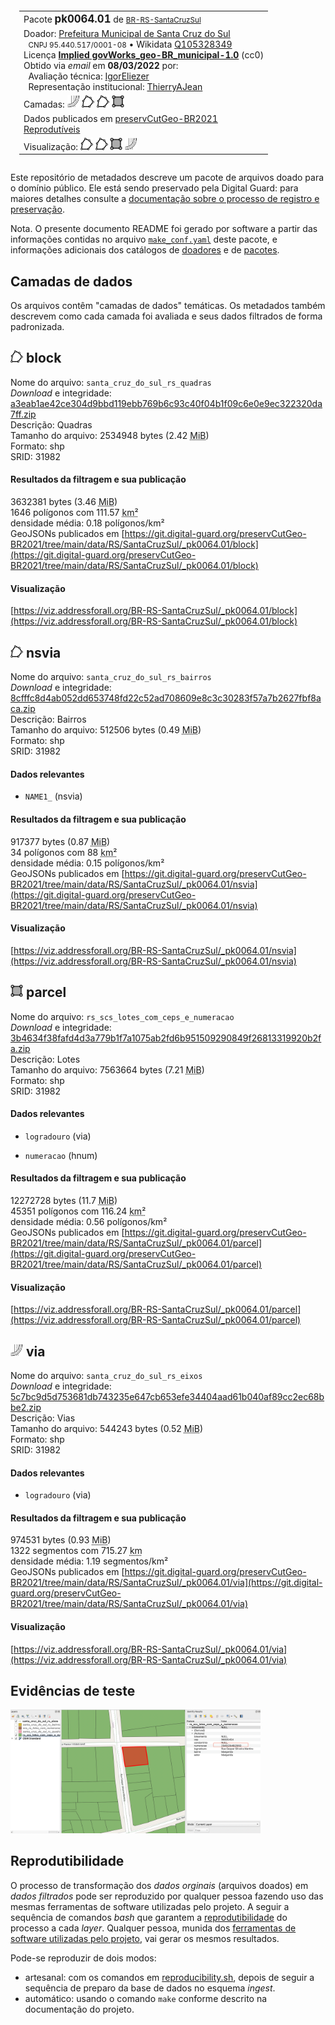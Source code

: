 <aside>
<table align="right" style="padding: 1em">
<tr><td>Pacote <big><b>pk0064.01</b></big> de <small><a target="_afacodes" title="Jurisdição" href="https://afa.codes/BR-RS-SantaCruzSul">BR-RS-SantaCruzSul</a></small>
</td></tr>
<tr><td>
Doador: <a rel="external" target="_doador" href="https://www.santacruz.rs.gov.br">Prefeitura Municipal de Santa Cruz do Sul</a>
<br/>&nbsp; <small>CNPJ 95.440.517/0001-08</small> • Wikidata <a rel="external" target="_doador" title="link descritor Wikidata do doador" href="https://www.wikidata.org/wiki/Q105328349">Q105328349</a></small><br/>
Licença <a rel="external" target="_doador" href="https://git.digital-guard.org/licenses/blob/master/reports/implied-govWorks_geo-BR_municipal-v1.md"><b>Implied govWorks_geo-BR_municipal-1.0</b></a> (cc0)<br/>
Obtido via <i>email</i> em <b>08/03/2022</b> por:
<br/>&nbsp; Avaliação técnica: <a rel="external" target="_gitPerson" title="usuário Git" href="https://github.com/IgorEliezer">IgorEliezer</a>
<br/>&nbsp; Representação institucional: <a rel="external" target="_gitPerson" title="usuário Git" href="https://github.com/ThierryAJean">ThierryAJean</a><br/>
</td></tr>
<tr><td>Camadas: <a title="via" href="#-via"><img src="https://raw.githubusercontent.com/digital-guard/preserv/main/docs/assets/layerIcon-via.png" alt="via" width="20"/></a> <a title="block" href="#-block"><img src="https://raw.githubusercontent.com/digital-guard/preserv/main/docs/assets/layerIcon-block.png" alt="block" width="20"/></a> <a title="nsvia" href="#-nsvia"><img src="https://raw.githubusercontent.com/digital-guard/preserv/main/docs/assets/layerIcon-nsvia.png" alt="nsvia" width="20"/></a> <a title="parcel" href="#-parcel"><img src="https://raw.githubusercontent.com/digital-guard/preserv/main/docs/assets/layerIcon-parcel.png" alt="parcel" width="20"/></a> </td></tr>
<tr><td>Dados publicados em <a href="https://git.digital-guard.org/preservCutGeo-BR2021/tree/main/data/RS/SantaCruzSul/_pk0064.01">preservCutGeo-BR2021</a><br/><a href="#reprodutibilidade">Reprodutíveis</a></td></tr>
<tr><td>Visualização: <a title="block" href="https://viz.addressforall.org/BR-RS-SantaCruzSul/_pk0064.01/block"><img src="https://raw.githubusercontent.com/digital-guard/preserv/main/docs/assets/layerIcon-block.png" alt="block" width="20"/></a> <a title="nsvia" href="https://viz.addressforall.org/BR-RS-SantaCruzSul/_pk0064.01/nsvia"><img src="https://raw.githubusercontent.com/digital-guard/preserv/main/docs/assets/layerIcon-nsvia.png" alt="nsvia" width="20"/></a> <a title="parcel" href="https://viz.addressforall.org/BR-RS-SantaCruzSul/_pk0064.01/parcel"><img src="https://raw.githubusercontent.com/digital-guard/preserv/main/docs/assets/layerIcon-parcel.png" alt="parcel" width="20"/></a> <a title="via" href="https://viz.addressforall.org/BR-RS-SantaCruzSul/_pk0064.01/via"><img src="https://raw.githubusercontent.com/digital-guard/preserv/main/docs/assets/layerIcon-via.png" alt="via" width="20"/></a> </td></tr>
</table>
</aside>

<section>

Este repositório de metadados descreve um pacote de arquivos doado para o domínio público. Ele está sendo preservado pela Digital Guard: para maiores detalhes consulte a [documentação sobre o processo de registro e preservação](https://wiki.addressforall.org/doc/Documentação_Digital-guard).

Nota. O presente documento README foi gerado por software a partir das informações contidas no arquivo [`make_conf.yaml`](https://git.digital-guard.org/preserv-BR/blob/main/data/RS/SantaCruzSul/_pk0064.01/make_conf.yaml) deste pacote, e informações adicionais dos catálogos de [doadores](https://git.digital-guard.org/preserv-BR/blob/main/data/donor.csv) e de [pacotes](https://git.digital-guard.org/preserv-BR/blob/main/data/donatedPack.csv).

# Camadas de dados

Os arquivos contêm "camadas de dados" temáticas. Os metadados também descrevem como cada camada foi avaliada e seus dados filtrados de forma padronizada.

## <img src="https://raw.githubusercontent.com/digital-guard/preserv/main/docs/assets/layerIcon-block.png" alt="block" width="20"/> block

Nome do arquivo: `santa_cruz_do_sul_rs_quadras`<br/>*Download* e integridade: [a3eab1ae42ce304d9bbd119ebb769b6c93c40f04b1f09c6e0e9ec322320da7ff.zip](https://dl.digital-guard.org/a3eab1ae42ce304d9bbd119ebb769b6c93c40f04b1f09c6e0e9ec322320da7ff.zip)<br/>Descrição: Quadras<br/>Tamanho do arquivo: 2534948 bytes (2.42 <abbr title="mebibyte">MiB</abbr>)<br/>Formato: shp<br/>SRID: 31982

#### Resultados da filtragem e sua publicação
3632381 bytes (3.46 <abbr title="mebibyte">MiB</abbr>)<br/>1646 polígonos com 111.57 <abbr title="quilômetros quadrados">km²</abbr><br/>densidade média: 0.18 polígonos/km²<br/>GeoJSONs publicados em [https://git.digital-guard.org/preservCutGeo-BR2021/tree/main/data/RS/SantaCruzSul/_pk0064.01/block](https://git.digital-guard.org/preservCutGeo-BR2021/tree/main/data/RS/SantaCruzSul/_pk0064.01/block)

#### Visualização
[https://viz.addressforall.org/BR-RS-SantaCruzSul/_pk0064.01/block](https://viz.addressforall.org/BR-RS-SantaCruzSul/_pk0064.01/block)
## <img src="https://raw.githubusercontent.com/digital-guard/preserv/main/docs/assets/layerIcon-nsvia.png" alt="nsvia" width="20"/> nsvia

Nome do arquivo: `santa_cruz_do_sul_rs_bairros`<br/>*Download* e integridade: [8cfffc8d4ab052dd653748fd22c52ad708609e8c3c30283f57a7b2627fbf8aca.zip](https://dl.digital-guard.org/8cfffc8d4ab052dd653748fd22c52ad708609e8c3c30283f57a7b2627fbf8aca.zip)<br/>Descrição: Bairros<br/>Tamanho do arquivo: 512506 bytes (0.49 <abbr title="mebibyte">MiB</abbr>)<br/>Formato: shp<br/>SRID: 31982

#### Dados relevantes
* `NAME1_` (nsvia)

#### Resultados da filtragem e sua publicação
917377 bytes (0.87 <abbr title="mebibyte">MiB</abbr>)<br/>34 polígonos com 88 <abbr title="quilômetros quadrados">km²</abbr><br/>densidade média: 0.15 polígonos/km²<br/>GeoJSONs publicados em [https://git.digital-guard.org/preservCutGeo-BR2021/tree/main/data/RS/SantaCruzSul/_pk0064.01/nsvia](https://git.digital-guard.org/preservCutGeo-BR2021/tree/main/data/RS/SantaCruzSul/_pk0064.01/nsvia)

#### Visualização
[https://viz.addressforall.org/BR-RS-SantaCruzSul/_pk0064.01/nsvia](https://viz.addressforall.org/BR-RS-SantaCruzSul/_pk0064.01/nsvia)
## <img src="https://raw.githubusercontent.com/digital-guard/preserv/main/docs/assets/layerIcon-parcel.png" alt="parcel" width="20"/> parcel

Nome do arquivo: `rs_scs_lotes_com_ceps_e_numeracao`<br/>*Download* e integridade: [3b4634f38fafd4d3a779b1f7a1075ab2fd6b951509290849f26813319920b2fa.zip](https://dl.digital-guard.org/3b4634f38fafd4d3a779b1f7a1075ab2fd6b951509290849f26813319920b2fa.zip)<br/>Descrição: Lotes<br/>Tamanho do arquivo: 7563664 bytes (7.21 <abbr title="mebibyte">MiB</abbr>)<br/>Formato: shp<br/>SRID: 31982

#### Dados relevantes
* `logradouro` (via)

* `numeracao` (hnum)

#### Resultados da filtragem e sua publicação
12272728 bytes (11.7 <abbr title="mebibyte">MiB</abbr>)<br/>45351 polígonos com 116.24 <abbr title="quilômetros quadrados">km²</abbr><br/>densidade média: 0.56 polígonos/km²<br/>GeoJSONs publicados em [https://git.digital-guard.org/preservCutGeo-BR2021/tree/main/data/RS/SantaCruzSul/_pk0064.01/parcel](https://git.digital-guard.org/preservCutGeo-BR2021/tree/main/data/RS/SantaCruzSul/_pk0064.01/parcel)

#### Visualização
[https://viz.addressforall.org/BR-RS-SantaCruzSul/_pk0064.01/parcel](https://viz.addressforall.org/BR-RS-SantaCruzSul/_pk0064.01/parcel)
## <img src="https://raw.githubusercontent.com/digital-guard/preserv/main/docs/assets/layerIcon-via.png" alt="via" width="20"/> via

Nome do arquivo: `santa_cruz_do_sul_rs_eixos`<br/>*Download* e integridade: [5c7bc9d5d753681db743235e647cb653efe34404aad61b040af89cc2ec68bbe2.zip](https://dl.digital-guard.org/5c7bc9d5d753681db743235e647cb653efe34404aad61b040af89cc2ec68bbe2.zip)<br/>Descrição: Vias<br/>Tamanho do arquivo: 544243 bytes (0.52 <abbr title="mebibyte">MiB</abbr>)<br/>Formato: shp<br/>SRID: 31982

#### Dados relevantes
* `logradouro` (via)

#### Resultados da filtragem e sua publicação
974531 bytes (0.93 <abbr title="mebibyte">MiB</abbr>)<br/>1322 segmentos com 715.27 <abbr title="quilômetros">km</abbr><br/>densidade média: 1.19 segmentos/km²<br/>GeoJSONs publicados em [https://git.digital-guard.org/preservCutGeo-BR2021/tree/main/data/RS/SantaCruzSul/_pk0064.01/via](https://git.digital-guard.org/preservCutGeo-BR2021/tree/main/data/RS/SantaCruzSul/_pk0064.01/via)

#### Visualização
[https://viz.addressforall.org/BR-RS-SantaCruzSul/_pk0064.01/via](https://viz.addressforall.org/BR-RS-SantaCruzSul/_pk0064.01/via)

# Evidências de teste
<img src="qgis.png" width="400"/>

</section>
<section>

# Reprodutibilidade

O processo de transformação dos *dados orginais* (arquivos doados) em *dados filtrados* pode ser reproduzido por qualquer pessoa fazendo uso das mesmas ferramentas de software utilizadas pelo projeto. A seguir a sequência de comandos *bash* que garantem a [reprodutibilidade](https://en.wikipedia.org/wiki/Reproducibility) do processo a cada *layer*. Qualquer pessoa, munida dos [ferramentas de software utilizadas pelo projeto](https://git.AddressForAll.org/suporte/blob/master/docs/pt/infra.md#ambientes-e-ferramentas-de-uso-geral), vai gerar os mesmos resultados.

Pode-se reproduzir de dois modos:
* artesanal: com os comandos em [reproducibility.sh](https://git.digital-guard.org/preserv-BR/blob/main/data/RS/SantaCruzSul/_pk0064.01/reproducibility.sh), depois de seguir a sequência de preparo da base de dados no esquema *ingest*.
* automático: usando o comando `make` conforme descrito na documentação do projeto.

</section>

